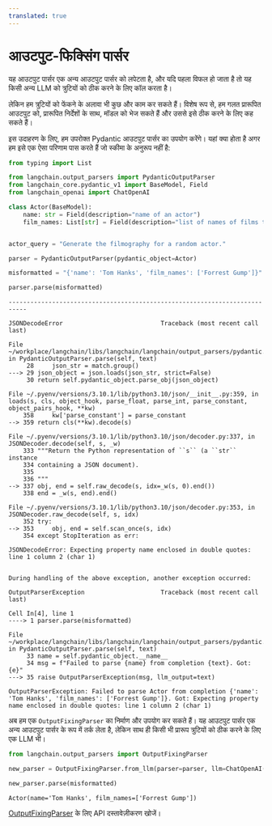 ```yaml
---
translated: true
---
```


# आउटपुट-फिक्सिंग पार्सर

यह आउटपुट पार्सर एक अन्य आउटपुट पार्सर को लपेटता है, और यदि पहला विफल हो जाता है तो यह किसी अन्य LLM को त्रुटियों को ठीक करने के लिए कॉल करता है।

लेकिन हम त्रुटियों को फेंकने के अलावा भी कुछ और काम कर सकते हैं। विशेष रूप से, हम गलत प्रारूपित आउटपुट को, प्रारूपित निर्देशों के साथ, मॉडल को भेज सकते हैं और उससे इसे ठीक करने के लिए कह सकते हैं।

इस उदाहरण के लिए, हम उपरोक्त Pydantic आउटपुट पार्सर का उपयोग करेंगे। यहां क्या होता है अगर हम इसे एक ऐसा परिणाम पास करते हैं जो स्कीमा के अनुरूप नहीं है:

```python
from typing import List

from langchain.output_parsers import PydanticOutputParser
from langchain_core.pydantic_v1 import BaseModel, Field
from langchain_openai import ChatOpenAI
```

```python
class Actor(BaseModel):
    name: str = Field(description="name of an actor")
    film_names: List[str] = Field(description="list of names of films they starred in")


actor_query = "Generate the filmography for a random actor."

parser = PydanticOutputParser(pydantic_object=Actor)
```

```python
misformatted = "{'name': 'Tom Hanks', 'film_names': ['Forrest Gump']}"
```

```python
parser.parse(misformatted)
```

```output
---------------------------------------------------------------------------

JSONDecodeError                           Traceback (most recent call last)

File ~/workplace/langchain/libs/langchain/langchain/output_parsers/pydantic.py:29, in PydanticOutputParser.parse(self, text)
     28     json_str = match.group()
---> 29 json_object = json.loads(json_str, strict=False)
     30 return self.pydantic_object.parse_obj(json_object)

File ~/.pyenv/versions/3.10.1/lib/python3.10/json/__init__.py:359, in loads(s, cls, object_hook, parse_float, parse_int, parse_constant, object_pairs_hook, **kw)
    358     kw['parse_constant'] = parse_constant
--> 359 return cls(**kw).decode(s)

File ~/.pyenv/versions/3.10.1/lib/python3.10/json/decoder.py:337, in JSONDecoder.decode(self, s, _w)
    333 """Return the Python representation of ``s`` (a ``str`` instance
    334 containing a JSON document).
    335
    336 """
--> 337 obj, end = self.raw_decode(s, idx=_w(s, 0).end())
    338 end = _w(s, end).end()

File ~/.pyenv/versions/3.10.1/lib/python3.10/json/decoder.py:353, in JSONDecoder.raw_decode(self, s, idx)
    352 try:
--> 353     obj, end = self.scan_once(s, idx)
    354 except StopIteration as err:

JSONDecodeError: Expecting property name enclosed in double quotes: line 1 column 2 (char 1)


During handling of the above exception, another exception occurred:

OutputParserException                     Traceback (most recent call last)

Cell In[4], line 1
----> 1 parser.parse(misformatted)

File ~/workplace/langchain/libs/langchain/langchain/output_parsers/pydantic.py:35, in PydanticOutputParser.parse(self, text)
     33 name = self.pydantic_object.__name__
     34 msg = f"Failed to parse {name} from completion {text}. Got: {e}"
---> 35 raise OutputParserException(msg, llm_output=text)

OutputParserException: Failed to parse Actor from completion {'name': 'Tom Hanks', 'film_names': ['Forrest Gump']}. Got: Expecting property name enclosed in double quotes: line 1 column 2 (char 1)
```

अब हम एक `OutputFixingParser` का निर्माण और उपयोग कर सकते हैं। यह आउटपुट पार्सर एक अन्य आउटपुट पार्सर के रूप में तर्क लेता है, लेकिन साथ ही किसी भी प्रारूप त्रुटियों को ठीक करने के लिए एक LLM भी।

```python
from langchain.output_parsers import OutputFixingParser

new_parser = OutputFixingParser.from_llm(parser=parser, llm=ChatOpenAI())
```

```python
new_parser.parse(misformatted)
```

```output
Actor(name='Tom Hanks', film_names=['Forrest Gump'])
```

[OutputFixingParser](https://api.python.langchain.com/en/latest/output_parsers/langchain.output_parsers.fix.OutputFixingParser.html#langchain.output_parsers.fix.OutputFixingParser) के लिए API दस्तावेज़ीकरण खोजें।
